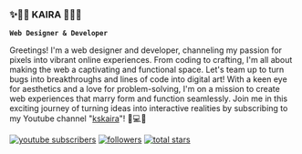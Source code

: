 ### ✨🧚‍♀️ KAIRA 🧚‍♀✨

**`Web Designer & Developer`**

Greetings! I'm a web designer and developer, channeling my passion for pixels into vibrant online experiences. From coding to crafting, I'm all about making the web a captivating and functional space. Let's team up to turn bugs into breakthroughs and lines of code into digital art! With a keen eye for aesthetics and a love for problem-solving, I'm on a mission to create web experiences that marry form and function seamlessly. Join me in this exciting journey of turning ideas into interactive realities by subscribing to my Youtube channel "[kskaira](https://www.youtube.com/channel/UCOCOYTPitA8qlYJ1REbRoXA)"!  🎨💻🚀

<p align="left">
  <a href= "https://www.youtube.com/channel/UCOCOYTPitA8qlYJ1REbRoX">
    <img alt ="youtube subscribers" title="Subscribe to my Youtube Channel" src="https://custom-icon-badges.demolab.com/youtube/channel/subscribers/UCOCOYTPitA8qlYJ1REbRoXA?color=%23E05D44&label=SUBSCRIBE&logo=video&logoClor=white&style=for-the-badge&labelColor=CE4630"/></a>
  <a href="https://www.youtube.com/kskanika">
    <a href="https://github.com/Kskanika?tab=followers">
      <img alt = "followers" title= "Followe me on Github" src="https://custom-icon-badges.demolab.com/github/followers/Kskanika?color=236ad3&labelColor=1155ba&style=for-the-badge&logo=person-add&label=Follow&logocolor=white"/></a>
    <a href="https://github.com/KsKanika?tab=resporitories&sort=stargazers">
      <img alt="total stars" title="Total stars on Github" src ="https://custom-icon-badges.demolab.com/github/stars/KsKanika?color=55960c&style=for-the-badge&labelColor=488207&logo=star"/></a>
  </p>
<!--
**KsKanika/KsKanika** is a ✨ _special_ ✨ repository because its `README.md` (this file) appears on your GitHub profile.

Here are some ideas to get you started:
<p align="left">

- 🔭 I’m currently working on Generative AI, Python, DSA projects and learning 
- 🌱 I’m currently learning Biology + Machine learning
- 👯 I’m looking to collaborate on study together
- 🤔 I’m looking for help with Biology and Datascience
- 💬 Talk about Python, Programming, Startups, Technology, Web3, Machine learning, Artificial Intelligence
- 📫 How to reach me: discord kaira006
- 😄 Pronouns:  being human is all that matters
- ⚡ Fun fact: Panipuris and Raaj Kachori are better than anything else >>>>>>

